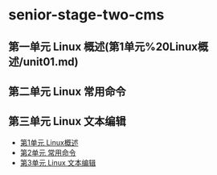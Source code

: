 # senior-stage-two-cms
## 第一单元 Linux 概述(第1单元%20Linux概述/unit01.md)
## 第二单元 Linux 常用命令
## 第三单元 Linux 文本编辑




 * [第1单元 Linux概述](第1单元%20Linux概述/unit01.md)
 * [第2单元 常用命令](第2单元%20Linux概述/unit01.md)
 * [第3单元 Linux 文本编辑](第3单元%20Linux概述/unit01.md)